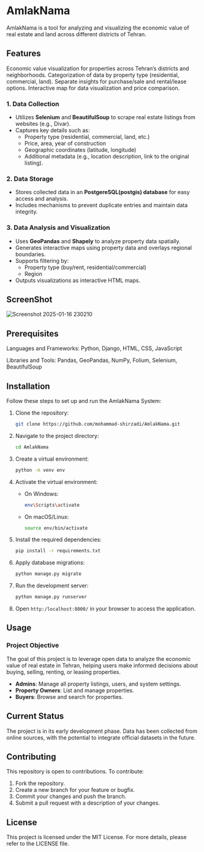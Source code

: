 # AmlakNama

AmlakNama is a tool for analyzing and visualizing the economic value of real estate and land across different districts of Tehran.



## Features

Economic value visualization for properties across Tehran’s districts and neighborhoods.
Categorization of data by property type (residential, commercial, land).
Separate insights for purchase/sale and rental/lease options.
Interactive map for data visualization and price comparison.

### 1. **Data Collection**
- Utilizes **Selenium** and **BeautifulSoup** to scrape real estate listings from websites (e.g., Divar).
- Captures key details such as:
  - Property type (residential, commercial, land, etc.)
  - Price, area, year of construction
  - Geographic coordinates (latitude, longitude)
  - Additional metadata (e.g., location description, link to the original listing).

### 2. **Data Storage**
- Stores collected data in an **PostgereSQL(postgis) database** for easy access and analysis.
- Includes mechanisms to prevent duplicate entries and maintain data integrity.

### 3. **Data Analysis and Visualization**
- Uses **GeoPandas** and **Shapely** to analyze property data spatially.
- Generates interactive maps using property data and overlays regional boundaries.
- Supports filtering by:
  - Property type (buy/rent, residential/commercial)
  - Region
- Outputs visualizations as interactive HTML maps.

## ScreenShot
![Screenshot 2025-01-16 230210](https://github.com/user-attachments/assets/7143a21f-ada8-46a3-b31a-8a2ff00ccb80)



## Prerequisites

Languages and Frameworks: Python, Django, HTML, CSS, JavaScript

Libraries and Tools: Pandas, GeoPandas, NumPy, Folium, Selenium, BeautifulSoup


## Installation

Follow these steps to set up and run the AmlakNama System:

1. Clone the repository:
   ```bash
   git clone https://github.com/mohammad-shirzadi/AmlakNama.git
   ```

2. Navigate to the project directory:
   ```bash
   cd AmlakNama
   ```

3. Create a virtual environment:
   ```bash
   python -m venv env
   ```

4. Activate the virtual environment:
   - On Windows:
     ```bash
     env\Scripts\activate
     ```
   - On macOS/Linux:
     ```bash
     source env/bin/activate
     ```

5. Install the required dependencies:
   ```bash
   pip install -r requirements.txt
   ```

6. Apply database migrations:
   ```bash
   python manage.py migrate
   ```

7. Run the development server:
   ```bash
   python manage.py runserver
   ```

8. Open `http:/localhost:8000/` in your browser to access the application.

## Usage

### Project Objective

The goal of this project is to leverage open data to analyze the economic value of real estate in Tehran, helping users make informed decisions about buying, selling, renting, or leasing properties.

- **Admins**: Manage all property listings, users, and system settings.
- **Property Owners**: List and manage properties.
- **Buyers**: Browse and search for properties. 

## Current Status

The project is in its early development phase. Data has been collected from online sources, with the potential to integrate official datasets in the future.

## Contributing

This repository is open to contributions. To contribute:
1. Fork the repository.
2. Create a new branch for your feature or bugfix.
3. Commit your changes and push the branch.
4. Submit a pull request with a description of your changes.


## License

This project is licensed under the MIT License. For more details, please refer to the LICENSE file.

